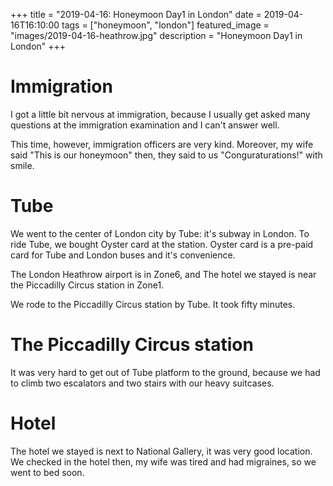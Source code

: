 +++
title =  "2019-04-16: Honeymoon Day1 in London"
date = 2019-04-16T16:10:00
tags = ["honeymoon", "london"]
featured_image = "images/2019-04-16-heathrow.jpg"
description = "Honeymoon Day1 in London"
+++

# Immigration
I got a little bit nervous at immigration,
because I usually get asked many questions at the immigration examination and
I can't answer well.

This time, however, immigration officers are very kind.
Moreover, my wife said "This is our honeymoon" then,
they said to us "Conguraturations!" with smile.

# Tube
We went to the center of London city by Tube: it's subway in London.
To ride Tube, we bought Oyster card at the station.
Oyster card is a pre-paid card for Tube and London buses and it's convenience.

The London Heathrow airport is in Zone6, and
The hotel we stayed is near the Piccadilly Circus station in Zone1.

We rode to the Piccadilly Circus station by Tube.
It took fifty minutes.

# The Piccadilly Circus station
It was very hard to get out of Tube platform to the ground,
because we had to climb two escalators and two stairs with our heavy suitcases.

# Hotel
The hotel we stayed is next to National Gallery, it was very good location.
We checked in the hotel then,
my wife was tired and had migraines,
so we went to bed soon.
